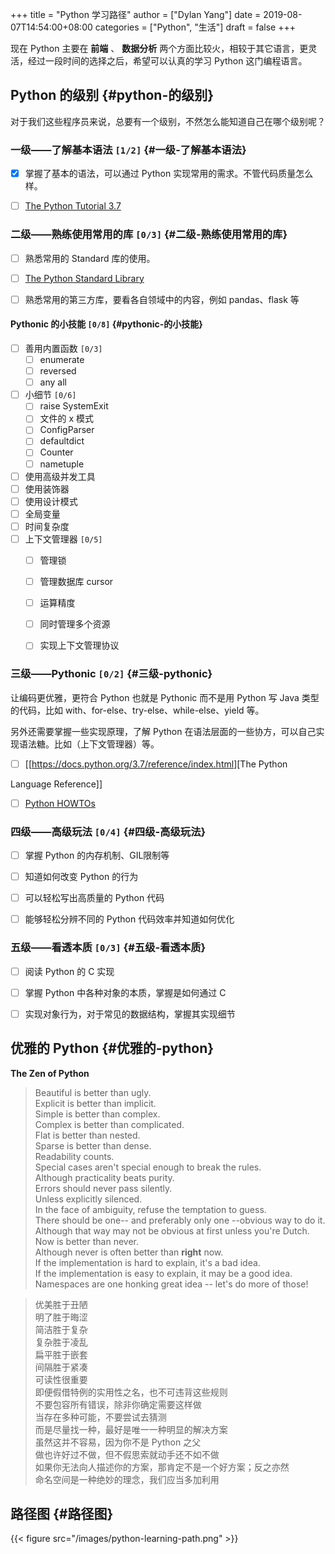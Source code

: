 +++
title = "Python 学习路径"
author = ["Dylan Yang"]
date = 2019-08-07T14:54:00+08:00
categories = ["Python", "生活"]
draft = false
+++

现在 Python 主要在 **前端** 、 **数据分析** 两个方面比较火，相较于其它语言，更灵活，经过一段时间的选择之后，希望可以认真的学习 Python 这门编程语言。


## Python 的级别 {#python-的级别}

对于我们这些程序员来说，总要有一个级别，不然怎么能知道自己在哪个级别呢？


### 一级——了解基本语法 <code>[1/2]</code> {#一级-了解基本语法}

-   [X] 掌握了基本的语法，可以通过 Python 实现常用的需求。不管代码质量怎么样。
-   [ ] [The Python Tutorial 3.7](https://docs.python.org/3.7/tutorial/index.html)


### 二级——熟练使用常用的库 <code>[0/3]</code> {#二级-熟练使用常用的库}

-   [ ] 熟悉常用的 Standard 库的使用。
-   [ ] [The Python Standard Library](https://docs.python.org/3.7/library/index.html)
-   [ ] 熟悉常用的第三方库，要看各自领域中的内容，例如 pandas、flask 等


#### Pythonic 的小技能 <code>[0/8]</code> {#pythonic-的小技能}

-   [ ] 善用内置函数 <code>[0/3]</code>
    -   [ ] enumerate
    -   [ ] reversed
    -   [ ] any all
-   [ ] 小细节 <code>[0/6]</code>
    -   [ ] raise SystemExit
    -   [ ] 文件的 x 模式
    -   [ ] ConfigParser
    -   [ ] defaultdict
    -   [ ] Counter
    -   [ ] nametuple
-   [ ] 使用高级并发工具
-   [ ] 使用装饰器
-   [ ] 使用设计模式
-   [ ] 全局变量
-   [ ] 时间复杂度
-   [ ] 上下文管理器 <code>[0/5]</code>
    -   [ ] 管理锁
    -   [ ] 管理数据库 cursor
    -   [ ] 运算精度
    -   [ ] 同时管理多个资源
    -   [ ] 实现上下文管理协议


### 三级——Pythonic <code>[0/2]</code> {#三级-pythonic}

让编码更优雅，更符合 Python 也就是 Pythonic 而不是用 Python 写 Java 类型的代码，比如 with、for-else、try-else、while-else、yield 等。

另外还需要掌握一些实现原理，了解 Python 在语法层面的一些协方，可以自己实现语法糖。比如（上下文管理器）等。

-   [ ] [[<https://docs.python.org/3.7/reference/index.html>][The Python

Language Reference]]

-   [ ] [Python HOWTOs](https://docs.python.org/3.7/howto/index.html)


### 四级——高级玩法 <code>[0/4]</code> {#四级-高级玩法}

-   [ ] 掌握 Python 的内存机制、GIL限制等
-   [ ] 知道如何改变 Python 的行为
-   [ ] 可以轻松写出高质量的 Python 代码
-   [ ] 能够轻松分辨不同的 Python 代码效率并知道如何优化


### 五级——看透本质 <code>[0/3]</code> {#五级-看透本质}

-   [ ] 阅读 Python 的 C 实现
-   [ ] 掌握 Python 中各种对象的本质，掌握是如何通过 C
-   [ ] 实现对象行为，对于常见的数据结构，掌握其实现细节


## 优雅的 Python {#优雅的-python}

**The Zen of Python**

> Beautiful is better than ugly. <br />
> Explicit is better than implicit. <br />
> Simple is better than complex. <br />
> Complex is better than complicated. <br />
> Flat is better than nested. <br />
> Sparse is better than dense. <br />
> Readability counts. <br />
> Special cases aren't special enough to break the rules. <br />
> Although practicality beats purity. <br />
> Errors should never pass silently. <br />
> Unless explicitly silenced. <br />
> In the face of ambiguity, refuse the temptation to guess. <br />
> There should be one-- and preferably only one --obvious way to do it. <br />
> Although that way may not be obvious at first unless you're Dutch. <br />
> Now is better than never. <br />
> Although never is often better than **right** now. <br />
> If the implementation is hard to explain, it's a bad idea. <br />
> If the implementation is easy to explain, it may be a good idea. <br />
> Namespaces are one honking great idea -- let's do more of those! <br />

<!--quoteend-->

> 优美胜于丑陋 <br />
> 明了胜于晦涩 <br />
> 简洁胜于复杂 <br />
> 复杂胜于凌乱 <br />
> 扁平胜于嵌套 <br />
> 间隔胜于紧凑 <br />
> 可读性很重要 <br />
> 即便假借特例的实用性之名，也不可违背这些规则 <br />
> 不要包容所有错误，除非你确定需要这样做 <br />
> 当存在多种可能，不要尝试去猜测 <br />
> 而是尽量找一种，最好是唯一一种明显的解决方案 <br />
> 虽然这并不容易，因为你不是 Python 之父 <br />
> 做也许好过不做，但不假思索就动手还不如不做 <br />
> 如果你无法向人描述你的方案，那肯定不是一个好方案；反之亦然 <br />
> 命名空间是一种绝妙的理念，我们应当多加利用 <br />


## 路径图 {#路径图}

{{< figure src="/images/python-learning-path.png" >}}
